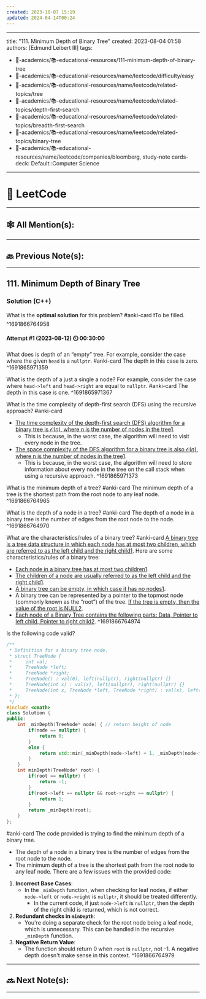 ```yaml
---
created: 2023-10-07 15:19
updated: 2024-04-14T00:24
---
```


---
title: "111. Minimum Depth of Binary Tree"
created: 2023-08-04 01:58 
authors: [Edmund Leibert III]
tags: 
- 🔴-academics/📚-educational-resources/111-minimum-depth-of-binary-tree
- 🔴-academics/📚-educational-resources/name/leetcode/difficulty/easy
- 🔴-academics/📚-educational-resources/name/leetcode/related-topics/tree
- 🔴-academics/📚-educational-resources/name/leetcode/related-topics/depth-first-search
- 🔴-academics/📚-educational-resources/name/leetcode/related-topics/breadth-first-search
- 🔴-academics/📚-educational-resources/name/leetcode/related-topics/binary-tree
- 🔴-academics/📚-educational-resources/name/leetcode/companies/bloomberg, study-note
cards-deck: Default::Computer Science
---


# 📕 LeetCode

---

## 🕸️ All Mention(s): 

---

## 🔙 Previous Note(s):

---

## 111. Minimum Depth of Binary Tree

### Solution (C++)

What is the **optimal solution** for this problem?
#anki-card 
❗To be filled.
^1691866764958

#### Attempt #1 (2023-08-12) ⏲️ 00:30:00

What does is depth of an “empty” tree. For example, consider the case where the given `head` is a `nullptr`.
#anki-card 
The depth in this case is zero.
^1691865971359

What is the depth of a just a single a node? For example, consider the case where `head->left` and `head->right` are equal to `nullptr`.
#anki-card 
The depth in this case is one.
^1691865971367

What is the time complexity of depth-first search (DFS) using the recursive approach?
#anki-card 
- [The time complexity of the depth-first search (DFS) algorithm for a binary tree is $\mathcal{O}(n)$, where n is the number of nodes in the tree](https://www.codecademy.com/article/depth-first-search-conceptual)[1](https://www.codecademy.com/article/depth-first-search-conceptual). 
	- This is because, in the worst case, the algorithm will need to visit every node in the tree.
- [The space complexity of the DFS algorithm for a binary tree is also $\mathcal{O}(n)$, where n is the number of nodes in the tree](https://www.codecademy.com/article/depth-first-search-conceptual)[1](https://www.codecademy.com/article/depth-first-search-conceptual). 
	- This is because, in the worst case, the algorithm will need to store information about every node in the tree on the call stack when using a recursive approach.
^1691865971373

What is the minimum depth of a tree? 
#anki-card 
The <span class="spoiler">minimum depth of a tree</span> is the shortest path from the root node to any leaf node. 
^1691866764965

What is the depth of a node in a tree?
#anki-card 
The <span class="spoiler">depth of a node in a binary tree</span> is the number of edges from the root node to the node.
^1691866764970

What are the characteristics/rules of a binary tree?
#anki-card 
[A binary tree is a tree data structure in which each node has at most two children, which are referred to as the left child and the right child](https://en.wikipedia.org/wiki/Binary_tree)[1](https://en.wikipedia.org/wiki/Binary_tree). Here are some characteristics/rules of a binary tree:
- [Each node in a binary tree has at most two children](about:blank#)[1](https://en.wikipedia.org/wiki/Binary_tree).
- [The children of a node are usually referred to as the left child and the right child](about:blank#)[1](https://en.wikipedia.org/wiki/Binary_tree).
- [A binary tree can be empty, in which case it has no nodes](https://en.wikipedia.org/wiki/Binary_tree)[1](https://en.wikipedia.org/wiki/Binary_tree).
- A binary tree can be represented by a pointer to the topmost node (commonly known as the “root”) of the tree. [If the tree is empty, then the value of the root is NULL](about:blank#)[2](https://www.geeksforgeeks.org/binary-tree-data-structure/).
- [Each node of a Binary Tree contains the following parts: Data, Pointer to left child, Pointer to right child](about:blank#)[2](https://www.geeksforgeeks.org/binary-tree-data-structure/).
^1691866764974


Is the following code valid?
```cpp
/**
 * Definition for a binary tree node.
 * struct TreeNode {
 *     int val;
 *     TreeNode *left;
 *     TreeNode *right;
 *     TreeNode() : val(0), left(nullptr), right(nullptr) {}
 *     TreeNode(int x) : val(x), left(nullptr), right(nullptr) {}
 *     TreeNode(int x, TreeNode *left, TreeNode *right) : val(x), left(left), right(right) {}
 * };
 */
#include <cmath>
class Solution {
public:
    int _minDepth(TreeNode* node) { // return height of node
        if(node == nullptr) {
            return 0;
        }
        else {
            return std::min(_minDepth(node->left) + 1, _minDepth(node->right) + 1);
        }
    }
    int minDepth(TreeNode* root) {
        if(root == nullptr) {
            return -1;
        }
        if(root->left == nullptr && root->right == nullptr) {
            return 1;
        }
        return _minDepth(root);
    }
};
```
#anki-card 
The code provided is trying to find the minimum depth of a binary tree. 
- The depth of a node in a binary tree is the number of edges from the root node to the node.
- The minimum depth of a tree is the shortest path from the root node to any leaf node. 
There are a few issues with the provided code:
1. **Incorrect Base Cases**:
    - In the `_minDepth` function, when checking for leaf nodes, if either `node->left` or `node->right` is `nullptr`, it should be treated differently. 
        - In the current code, if just `node->left` is `nullptr`, then the depth of the right child is returned, which is not correct.
2. **Redundant checks in `minDepth`**:
    - You're doing a separate check for the root node being a leaf node, which is unnecessary. This can be handled in the recursive `_minDepth` function.
3. **Negative Return Value**:
    - The function should return 0 when `root` is `nullptr`, not -1. A negative depth doesn't make sense in this context.
^1691866764979

---

## 🔜 Next Note(s):

---



